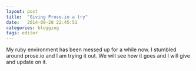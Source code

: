 ```yaml
---
layout: post
title:  "Giving Prose.io a try"
date:   2014-08-28 22:45:51
categories: blogging
tags: editor
---
```


My ruby environment has been messed up for a while now. I stumbled around prose.io and I am trying it out. We will see how it goes and I will give and update on it.